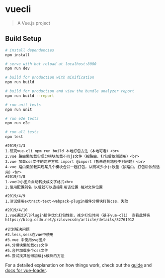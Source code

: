 # vuecli

> A Vue.js project

## Build Setup

``` bash
# install dependencies
npm install

# serve with hot reload at localhost:8080
npm run dev

# build for production with minification
npm run build

# build for production and view the bundle analyzer report
npm run build --report

# run unit tests
npm run unit

# run e2e tests
npm run e2e

# run all tests
npm test
```

```
#2019/4/3 
1.研究vue-cli npm run build 本地打包方法（本地可看）<br>  
2.vue 路由懒加载实现分模块加载不同js文件（按路由，打包后依然适用）<br>  
3.vue 加载css文件的两种方式 import @import（暂未遇到路径不对问题）<br>  
4.vue 路由懒加载实现某几个模块合并一起打包，从而减少小js数量（按路由，打包后依然适用）<br> 
#2019/4/8
1.vue中小图片自动转换成文字格式<br>  
2.使用配置别名 以后就可以直接引用该位置 相对文件位置

#2019/4/9
1.测试使用extract-text-webpack-plugin插件分模块打包css，失败

#2019/4/10
1.vue通过DllPlugin插件优化打包性能，减少打包时间（基于vue-cli） 查看此博客https://blog.csdn.net/przlovecsdn/article/details/82761912

```

```
#计划解决问题
#2.less,sess在vue中使用
#3.vue 中使用svg图片
#4.分模块懒加载css文件
#5.合并加载多个css文件
#6.尝试找其他懒加载js模块的方法
```
For a detailed explanation on how things work, check out the [guide](http://vuejs-templates.github.io/webpack/) and [docs for vue-loader](http://vuejs.github.io/vue-loader).
